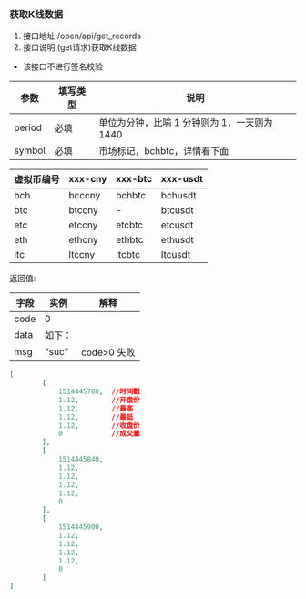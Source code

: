 ### 获取K线数据

1. 接口地址:/open/api/get_records
2. 接口说明:(get请求)获取K线数据

* 该接口不进行签名校验

| 参数   | 填写类型 | 说明                                         |
| ------ | -------- | -------------------------------------------- |
| period | 必填     | 单位为分钟，比喻 1 分钟则为 1，一天则为 1440 |
| symbol | 必填     | 市场标记，bchbtc，详情看下面                 |

| 虚拟币编号 | xxx-cny | xxx-btc | xxx-usdt |
| ---------- | ------- | ------- | -------- |
| bch        | bcccny  | bchbtc  | bchusdt  |
| btc        | btccny  | -       | btcusdt  |
| etc        | etccny  | etcbtc  | etcusdt  |
| eth        | ethcny  | ethbtc  | ethusdt  |
| ltc        | ltccny  | ltcbtc  | ltcusdt  |

返回值:

| 字段 | 实例   | 解释        |
| ---- | ------ | ----------- |
| code | 0      |             |
| data | 如下： |             |
| msg  | "suc"  | code>0 失败 |

```json
[
        [
            1514445780,  //时间戳
            1.12,        //开盘价
            1.12,        //最高
            1.12,        //最低
            1.12,        //收盘价
            0            //成交量
        ],
        [
            1514445840,
            1.12,
            1.12,
            1.12,
            1.12,
            0
        ],
        [
            1514445900,
            1.12,
            1.12,
            1.12,
            1.12,
            0
        ]
]
```
